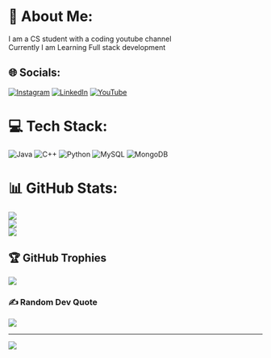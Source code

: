 # 💫 About Me:
I am a CS student with a coding youtube channel <br>Currently I am Learning Full stack development 


## 🌐 Socials:
[![Instagram](https://img.shields.io/badge/Instagram-%23E4405F.svg?logo=Instagram&logoColor=white)](https://instagram.com/https://www.instagram.com/sahil242004/) [![LinkedIn](https://img.shields.io/badge/LinkedIn-%230077B5.svg?logo=linkedin&logoColor=white)](https://linkedin.com/in/https://www.linkedin.com/in/sahil-kumbhar242004/) [![YouTube](https://img.shields.io/badge/YouTube-%23FF0000.svg?logo=YouTube&logoColor=white)](https://youtube.com/@https://www.youtube.com/@Sahilkumbhar24) 

# 💻 Tech Stack:
![Java](https://img.shields.io/badge/java-%23ED8B00.svg?style=for-the-badge&logo=openjdk&logoColor=white) ![C++](https://img.shields.io/badge/c++-%2300599C.svg?style=for-the-badge&logo=c%2B%2B&logoColor=white) ![Python](https://img.shields.io/badge/python-3670A0?style=for-the-badge&logo=python&logoColor=ffdd54) ![MySQL](https://img.shields.io/badge/mysql-4479A1.svg?style=for-the-badge&logo=mysql&logoColor=white) ![MongoDB](https://img.shields.io/badge/MongoDB-%234ea94b.svg?style=for-the-badge&logo=mongodb&logoColor=white)
# 📊 GitHub Stats:
![](https://github-readme-stats.vercel.app/api?username=sahilkumbhar24&theme=dark&hide_border=false&include_all_commits=true&count_private=true)<br/>
![](https://github-readme-streak-stats.herokuapp.com/?user=sahilkumbhar24&theme=dark&hide_border=false)<br/>
![](https://github-readme-stats.vercel.app/api/top-langs/?username=sahilkumbhar24&theme=dark&hide_border=false&include_all_commits=true&count_private=true&layout=compact)

## 🏆 GitHub Trophies
![](https://github-profile-trophy.vercel.app/?username=sahilkumbhar24&theme=radical&no-frame=false&no-bg=true&margin-w=4)

### ✍️ Random Dev Quote
![](https://quotes-github-readme.vercel.app/api?type=horizontal&theme=radical)

---
[![](https://visitcount.itsvg.in/api?id=sahilkumbhar24&icon=0&color=0)](https://visitcount.itsvg.in)

<!-- Proudly created with GPRM ( https://gprm.itsvg.in ) -->
